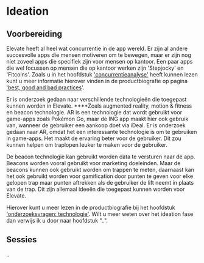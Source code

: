 # Ideation

## Voorbereiding

Elevate heeft al heel wat concurrentie in de app wereld. Er zijn al andere succesvolle apps die mensen motiveren om te bewegen, maar er zijn nog niet zoveel apps die specifiek zijn voor mensen op kantoor. Een paar apps die wel focussen op mensen die op kantoor werken zijn 'Stepjocky' en 'Fitcoins'. Zoals u in het hoofdstuk ['concurrentieanalyse'](https://s-sontoidjojo.gitbook.io/designrationale/onderzoek/concurrentie) heeft kunnen lezen kunt u meer informatie hierover vinden in de productbiografie op pagina ['best, good and bad practices](https://s-sontoidjojo.gitbook.io/productbiografie/understand-and-empathize/onderzoeksmethodes/best-good-and-bad-practices)'.

Er is onderzoek gedaan naar verschillende technologieën die toegepast kunnen worden in Elevate. ****Zoals augmented reality, motion & fitness en beacon technologie. AR is een technologie dat wordt gebruikt voor game-apps zoals Pokémon Go, maar de ING app maakt hier ook gebruik van, wanneer de gebruiker een aankoop doet via iDeal. Er is onderzoek gedaan naar AR, omdat het een interessante technologie is om te gebruiken in game-apps. Het maakt de ervaring beter voor de gebruiker. Dit zou kunnen helpen om traplopen leuker te maken voor de gebruiker. 

De beacon technologie kan gebruikt worden data te versturen naar de app. Beacons worden vooral gebruikt voor marketing doeleinden. Maar de beacons kunnen ook gebruikt worden om trappen te meten, daarnaast kan het ook gebruikt worden voor gamification door punten te geven voor elke gelopen trap maar punten aftrekken als de gebruiker de lift neemt in plaats van de trap. Dit zijn allemaal ideeën die toegepast kunnen worden voor Elevate.

Hierover kunt u meer lezen in de productbiografie bij het hoofdstuk ['onderzoeksvragen: technologie'](https://s-sontoidjojo.gitbook.io/productbiografie/understand-and-empathize/literatuur-onderzoek/technologie-onderzoek/onderzoeksvragen-technologie). Wilt u meer weten over het ideation fase dan verwijs ik u door naar hoofdstuk "..".

## Sessies

..



